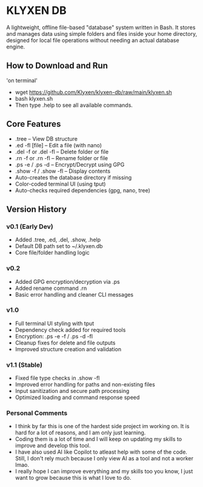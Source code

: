 # KLYXEN DB
A lightweight, offline file-based "database" system written in Bash. It stores and manages data using simple folders and files inside your home directory, designed for local file operations without needing an actual database engine.
###
## How to Download and Run
'on terminal'
- wget https://github.com/Klyxen/klyxen-db/raw/main/klyxen.sh
- bash klyxen.sh
- Then type .help to see all available commands.
###
## Core Features
- .tree – View DB structure
- .ed -fl [file] – Edit a file (with nano)
- .del -f or .del -fl – Delete folder or file
- .rn -f or .rn -fl – Rename folder or file
- .ps -e / .ps -d – Encrypt/Decrypt using GPG
- .show -f / .show -fl – Display contents
- Auto-creates the database directory if missing
- Color-coded terminal UI (using tput)
- Auto-checks required dependencies (gpg, nano, tree)
###
## Version History
### v0.1 (Early Dev)
- Added .tree, .ed, .del, .show, .help
- Default DB path set to ~/.klyxen.db
- Core file/folder handling logic
###
### v0.2
- Added GPG encryption/decryption via .ps
- Added rename command .rn
- Basic error handling and cleaner CLI messages
###
### v1.0
- Full terminal UI styling with tput
- Dependency check added for required tools
- Encryption: .ps -e -f / .ps -d -fl
- Cleanup fixes for delete and file outputs
- Improved structure creation and validation
###
### v1.1 (Stable)
- Fixed file type checks in .show -fl
- Improved error handling for paths and non-existing files
- Input sanitization and secure path processing
- Optimized loading and command response speed
###
  
### Personal Comments
- I think by far this is one of the hardest side project im working on. It is hard for a lot of reasons, and I am only just learning.
- Coding them is a lot of time and I will keep on updating my skills to improve and develop this tool.
- I have also used AI like Copilot to atleast help with some of the code. Still, I don't rely much because I only view AI as a tool and not a worker lmao.
- I really hope I can improve everything and my skills too you know, I just want to grow because this is what I love to do.
